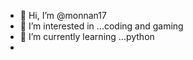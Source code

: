 - 👋 Hi, I’m @monnan17
- 👀 I’m interested in ...coding and gaming
- 🌱 I’m currently learning ...python
- 

<!---
monnan17/monnan17 is a ✨ special ✨ repository because its `README.md` (this file) appears on your GitHub profile.
You can click the Preview link to take a look at your changes.
--->
